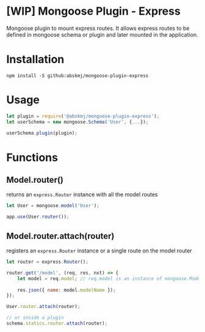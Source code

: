 # [WIP] Mongoose Plugin - Express
Mongoose plugin to mount express routes. It allows express routes to be defined in mongoose schema or plugin and later mounted in the application.

# Installation
```
npm install -S github:abskmj/mongoose-plugin-express
```

# Usage
```javascript
let plugin = require('@abskmj/mongoose-plugin-express');
let userSchema = new mongoose.Schema('User', {...});

userSchema.plugin(plugin);
```

# Functions

## Model.router()
returns an `express.Router` instance with all the model routes

```javascript
let User = mongoose.model('User');

app.use(User.router());
```

## Model.router.attach(router)
registers an `express.Router` instance or a single route on the model router

```javascript
let router = express.Router();

router.get('/model', (req, res, nxt) => {
    let model = req.model; // req.model is an instance of mongoose.Model
    
    res.json({ name: model.modelName });
});

User.router.attach(router);

// or inside a plugin
schema.statics.router.attach(router);
```